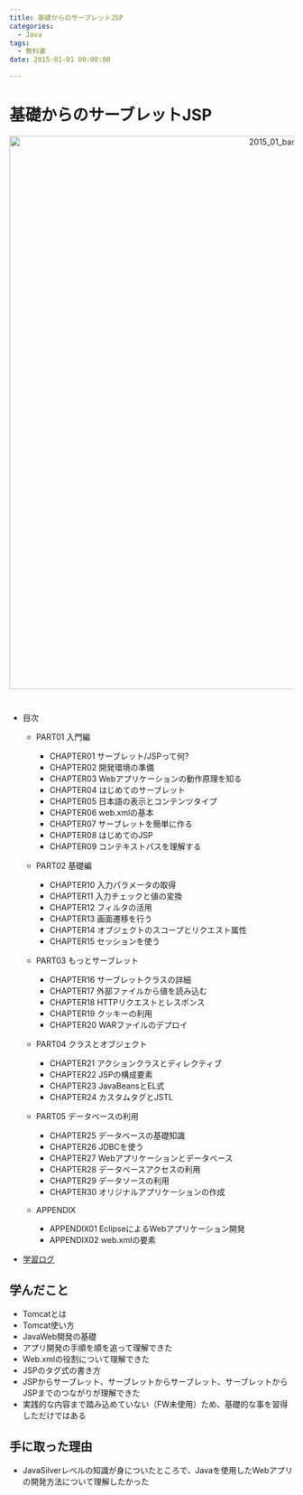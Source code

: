 ```yaml
---
title: 基礎からのサーブレットJSP
categories:
  - Java 
tags: 
  - 教科書
date: 2015-01-01 00:00:00

---
```


# 基礎からのサーブレットJSP

<div style="text-align:center; margin-bottom: 40px">
<img src="/img/cover/2015_01_basic_servlet.jpg" alt="2015_01_basic_servlet" title="2015_01_basic_servlet" style="width:980px">
</div>

- 目次
  - PART01 入門編
    - CHAPTER01 サーブレット/JSPって何?
    - CHAPTER02 開発環境の準備
    - CHAPTER03 Webアプリケーションの動作原理を知る
    - CHAPTER04 はじめてのサーブレット
    - CHAPTER05 日本語の表示とコンテンツタイプ
    - CHAPTER06 web.xmlの基本
    - CHAPTER07 サーブレットを簡単に作る
    - CHAPTER08 はじめてのJSP
    - CHAPTER09 コンテキストパスを理解する

  - PART02 基礎編
    - CHAPTER10 入力パラメータの取得
    - CHAPTER11 入力チェックと値の変換
    - CHAPTER12 フィルタの活用
    - CHAPTER13 画面遷移を行う
    - CHAPTER14 オブジェクトのスコープとリクエスト属性
    - CHAPTER15 セッションを使う

  - PART03 もっとサーブレット
    - CHAPTER16 サーブレットクラスの詳細
    - CHAPTER17 外部ファイルから値を読み込む
    - CHAPTER18 HTTPリクエストとレスポンス
    - CHAPTER19 クッキーの利用
    - CHAPTER20 WARファイルのデプロイ

  - PART04 クラスとオブジェクト
    - CHAPTER21 アクションクラスとディレクティブ
    - CHAPTER22 JSPの構成要素
    - CHAPTER23 JavaBeansとEL式
    - CHAPTER24 カスタムタグとJSTL

  - PART05 データベースの利用
    - CHAPTER25 データベースの基礎知識
    - CHAPTER26 JDBCを使う
    - CHAPTER27 Webアプリケーションとデータベース
    - CHAPTER28 データベースアクセスの利用
    - CHAPTER29 データソースの利用
    - CHAPTER30 オリジナルアプリケーションの作成

  - APPENDIX
    - APPENDIX01 EclipseによるWebアプリケーション開発
    - APPENDIX02 web.xmlの要素

- [学習ログ](/pdf/基礎からのサーブレット-JSP.pdf)

## 学んだこと

- Tomcatとは
- Tomcat使い方
- JavaWeb開発の基礎
- アプリ開発の手順を順を追って理解できた
- Web.xmlの役割について理解できた
- JSPのタグ式の書き方
- JSPからサーブレット、サーブレットからサーブレット、サーブレットからJSPまでのつながりが理解できた
- 実践的な内容まで踏み込めていない（FW未使用）ため、基礎的な事を習得しただけではある

## 手に取った理由

- JavaSilverレベルの知識が身についたところで、Javaを使用したWebアプリの開発方法について理解したかった
